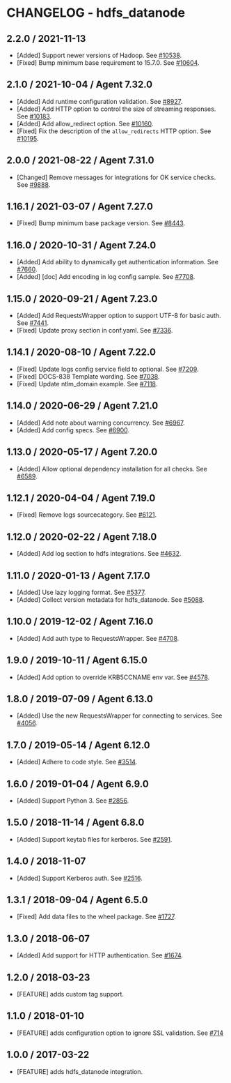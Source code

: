 # CHANGELOG - hdfs_datanode

## 2.2.0 / 2021-11-13

* [Added] Support newer versions of Hadoop. See [#10538](https://github.com/DataDog/integrations-core/pull/10538).
* [Fixed] Bump minimum base requirement to 15.7.0. See [#10604](https://github.com/DataDog/integrations-core/pull/10604).

## 2.1.0 / 2021-10-04 / Agent 7.32.0

* [Added] Add runtime configuration validation. See [#8927](https://github.com/DataDog/integrations-core/pull/8927).
* [Added] Add HTTP option to control the size of streaming responses. See [#10183](https://github.com/DataDog/integrations-core/pull/10183).
* [Added] Add allow_redirect option. See [#10160](https://github.com/DataDog/integrations-core/pull/10160).
* [Fixed] Fix the description of the `allow_redirects` HTTP option. See [#10195](https://github.com/DataDog/integrations-core/pull/10195).

## 2.0.0 / 2021-08-22 / Agent 7.31.0

* [Changed] Remove messages for integrations for OK service checks. See [#9888](https://github.com/DataDog/integrations-core/pull/9888).

## 1.16.1 / 2021-03-07 / Agent 7.27.0

* [Fixed] Bump minimum base package version. See [#8443](https://github.com/DataDog/integrations-core/pull/8443).

## 1.16.0 / 2020-10-31 / Agent 7.24.0

* [Added] Add ability to dynamically get authentication information. See [#7660](https://github.com/DataDog/integrations-core/pull/7660).
* [Added] [doc] Add encoding in log config sample. See [#7708](https://github.com/DataDog/integrations-core/pull/7708).

## 1.15.0 / 2020-09-21 / Agent 7.23.0

* [Added] Add RequestsWrapper option to support UTF-8 for basic auth. See [#7441](https://github.com/DataDog/integrations-core/pull/7441).
* [Fixed] Update proxy section in conf.yaml. See [#7336](https://github.com/DataDog/integrations-core/pull/7336).

## 1.14.1 / 2020-08-10 / Agent 7.22.0

* [Fixed] Update logs config service field to optional. See [#7209](https://github.com/DataDog/integrations-core/pull/7209).
* [Fixed] DOCS-838 Template wording. See [#7038](https://github.com/DataDog/integrations-core/pull/7038).
* [Fixed] Update ntlm_domain example. See [#7118](https://github.com/DataDog/integrations-core/pull/7118).

## 1.14.0 / 2020-06-29 / Agent 7.21.0

* [Added] Add note about warning concurrency. See [#6967](https://github.com/DataDog/integrations-core/pull/6967).
* [Added] Add config specs. See [#6900](https://github.com/DataDog/integrations-core/pull/6900).

## 1.13.0 / 2020-05-17 / Agent 7.20.0

* [Added] Allow optional dependency installation for all checks. See [#6589](https://github.com/DataDog/integrations-core/pull/6589).

## 1.12.1 / 2020-04-04 / Agent 7.19.0

* [Fixed] Remove logs sourcecategory. See [#6121](https://github.com/DataDog/integrations-core/pull/6121).

## 1.12.0 / 2020-02-22 / Agent 7.18.0

* [Added] Add log section to hdfs integrations. See [#4632](https://github.com/DataDog/integrations-core/pull/4632).

## 1.11.0 / 2020-01-13 / Agent 7.17.0

* [Added] Use lazy logging format. See [#5377](https://github.com/DataDog/integrations-core/pull/5377).
* [Added] Collect version metadata for hdfs_datanode. See [#5088](https://github.com/DataDog/integrations-core/pull/5088).

## 1.10.0 / 2019-12-02 / Agent 7.16.0

* [Added] Add auth type to RequestsWrapper. See [#4708](https://github.com/DataDog/integrations-core/pull/4708).

## 1.9.0 / 2019-10-11 / Agent 6.15.0

* [Added] Add option to override KRB5CCNAME env var. See [#4578](https://github.com/DataDog/integrations-core/pull/4578).

## 1.8.0 / 2019-07-09 / Agent 6.13.0

* [Added] Use the new RequestsWrapper for connecting to services. See [#4056](https://github.com/DataDog/integrations-core/pull/4056).

## 1.7.0 / 2019-05-14 / Agent 6.12.0

* [Added] Adhere to code style. See [#3514](https://github.com/DataDog/integrations-core/pull/3514).

## 1.6.0 / 2019-01-04 / Agent 6.9.0

* [Added] Support Python 3. See [#2856][1].

## 1.5.0 / 2018-11-14 / Agent 6.8.0

* [Added] Support keytab files for kerberos. See [#2591][2].

## 1.4.0 / 2018-11-07

* [Added] Support Kerberos auth. See [#2516][3].

## 1.3.1 / 2018-09-04 / Agent 6.5.0

* [Fixed] Add data files to the wheel package. See [#1727][4].

## 1.3.0 / 2018-06-07

* [Added] Add support for HTTP authentication. See [#1674][5].

## 1.2.0 / 2018-03-23

* [FEATURE] adds custom tag support.

## 1.1.0 / 2018-01-10

* [FEATURE] adds configuration option to ignore SSL validation. See [#714][6]

## 1.0.0 / 2017-03-22

* [FEATURE] adds hdfs_datanode integration.

[1]: https://github.com/DataDog/integrations-core/pull/2856
[2]: https://github.com/DataDog/integrations-core/pull/2591
[3]: https://github.com/DataDog/integrations-core/pull/2516
[4]: https://github.com/DataDog/integrations-core/pull/1727
[5]: https://github.com/DataDog/integrations-core/pull/1674
[6]: https://github.com/DataDog/integrations-core/issues/714
